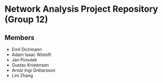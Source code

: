 # Network Analysis Project Repository (Group 12)

## Members

- Emil Dichmann
- Adam Isaac Wistoft
- Jan Piroutek
- Gustav Kristensen
- Arnór Ingi Grétarsson
- Lini Zhang
